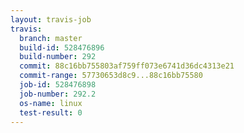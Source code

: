 ```yaml
---
layout: travis-job
travis:
  branch: master
  build-id: 528476896
  build-number: 292
  commit: 88c16bb755803af759ff073e6741d36dc4313e21
  commit-range: 57730653d8c9...88c16bb75580
  job-id: 528476898
  job-number: 292.2
  os-name: linux
  test-result: 0
---
```

